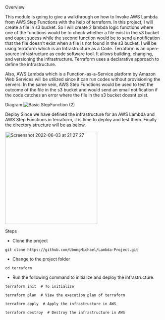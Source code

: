 Overview

This module is going to give a walkthrough on how to Invoke AWS Lambda from AWS Step Functions with the help of terraform. In this project, I will create a file in s3 bucket. So I will create 2 lambda logic functions where one of the functions would be to check whether a file exist in the s3 bucket and ouput sucess while the second function would be to send a notification that the file doesn't exist when a file is not found in the s3 bucket. I will be using terraform which is an Infrastructure as a Code. Terraform is an open-source infrastructure as code software tool. It allows building, changing, and versioning the infrastructure. Terraform uses a declarative approach to define the infrastructure.

Also, AWS Lambda which is a Function-as-a-Service platform by Amazon Web Services will be utilized since it can run codes without provisioning the servers. In the same vein, AWS Step Functions would be used to test the outcome of the file in the s3 bucket and would send an email notification if the code catches an error where the file in the s3 bucket doesnt exist.


Diagram
![Basic StepFunction (2)](https://user-images.githubusercontent.com/34858886/171947901-1d6f25de-3ce9-4fdc-ae72-5647baac1519.png)

Deploy
Since we have defined the infrastructure for an AWS Lambda and AWS Step Functions in terraform, it is time to deploy and test them. Finally the directory structure will be as below.

<img width="297" alt="Screenshot 2022-06-03 at 21 27 27" src="https://user-images.githubusercontent.com/34858886/171936331-d8dc5688-4b66-4fa3-a6ea-791220da902e.png">



Steps 

* Clone the project
```
git clone https://github.com/UbongMichael/Lambda-Project.git
```

* Change to the project folder
```
cd terraform
```
* Run the following command to initialize and deploy the infrastructure.

```
terraform init  # To initialize
```  
```
terraform plan  # View the execution plan of terraform
```  
```
terraform apply  # Apply the infrastructure in AWS
``` 
```
terraform destroy  # Destroy the infrastructure in AWS
``` 
